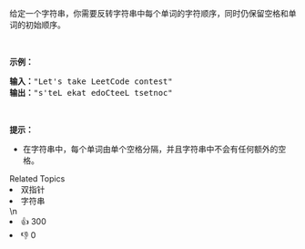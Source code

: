 <p>给定一个字符串，你需要反转字符串中每个单词的字符顺序，同时仍保留空格和单词的初始顺序。</p>

<p>&nbsp;</p>

<p><strong>示例：</strong></p>

<pre><strong>输入：</strong>&quot;Let&#39;s take LeetCode contest&quot;
<strong>输出：</strong>&quot;s&#39;teL ekat edoCteeL tsetnoc&quot;
</pre>

<p>&nbsp;</p>

<p><strong><strong><strong><strong>提示：</strong></strong></strong></strong></p>

<ul>
	<li>在字符串中，每个单词由单个空格分隔，并且字符串中不会有任何额外的空格。</li>
</ul>
<div><div>Related Topics</div><div><li>双指针</li><li>字符串</li></div></div>\n<div><li>👍 300</li><li>👎 0</li></div>